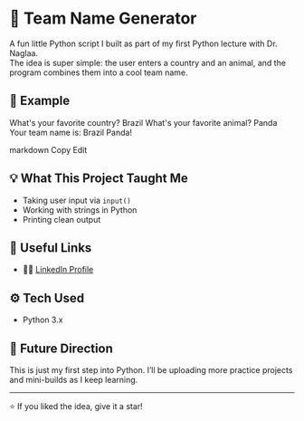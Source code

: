 # 🐍 Team Name Generator

A fun little Python script I built as part of my first Python lecture with Dr. Naglaa.  
The idea is super simple: the user enters a country and an animal, and the program combines them into a cool team name.

## 📸 Example
What's your favorite country? Brazil
What's your favorite animal? Panda
Your team name is: Brazil Panda!

markdown
Copy
Edit

## 💡 What This Project Taught Me
- Taking user input via `input()`
- Working with strings in Python
- Printing clean output

## 🔗 Useful Links
- 👨‍💻 [LinkedIn Profile](https://www.linkedin.com/in/jimmy-master-4012122b5/)

## ⚙️ Tech Used
- Python 3.x

## 🎯 Future Direction
This is just my first step into Python. I’ll be uploading more practice projects and mini-builds as I keep learning.

---

⭐ If you liked the idea, give it a star!

